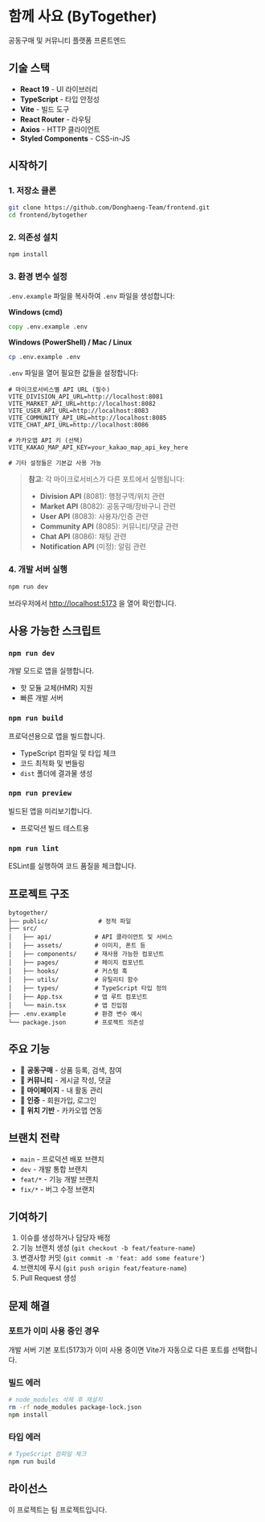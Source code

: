 # 함께 사요 (ByTogether)

공동구매 및 커뮤니티 플랫폼 프론트엔드

## 기술 스택

- **React 19** - UI 라이브러리
- **TypeScript** - 타입 안정성
- **Vite** - 빌드 도구
- **React Router** - 라우팅
- **Axios** - HTTP 클라이언트
- **Styled Components** - CSS-in-JS

## 시작하기

### 1. 저장소 클론

```bash
git clone https://github.com/Donghaeng-Team/frontend.git
cd frontend/bytogether
```

### 2. 의존성 설치

```bash
npm install
```

### 3. 환경 변수 설정

`.env.example` 파일을 복사하여 `.env` 파일을 생성합니다:

**Windows (cmd)**
```cmd
copy .env.example .env
```

**Windows (PowerShell) / Mac / Linux**
```bash
cp .env.example .env
```

`.env` 파일을 열어 필요한 값들을 설정합니다:

```env
# 마이크로서비스별 API URL (필수)
VITE_DIVISION_API_URL=http://localhost:8081
VITE_MARKET_API_URL=http://localhost:8082
VITE_USER_API_URL=http://localhost:8083
VITE_COMMUNITY_API_URL=http://localhost:8085
VITE_CHAT_API_URL=http://localhost:8086

# 카카오맵 API 키 (선택)
VITE_KAKAO_MAP_API_KEY=your_kakao_map_api_key_here

# 기타 설정들은 기본값 사용 가능
```

> **참고**: 각 마이크로서비스가 다른 포트에서 실행됩니다:
> - **Division API** (8081): 행정구역/위치 관련
> - **Market API** (8082): 공동구매/장바구니 관련
> - **User API** (8083): 사용자/인증 관련
> - **Community API** (8085): 커뮤니티/댓글 관련
> - **Chat API** (8086): 채팅 관련
> - **Notification API** (미정): 알림 관련

### 4. 개발 서버 실행

```bash
npm run dev
```

브라우저에서 [http://localhost:5173](http://localhost:5173) 을 열어 확인합니다.

## 사용 가능한 스크립트

### `npm run dev`
개발 모드로 앱을 실행합니다.
- 핫 모듈 교체(HMR) 지원
- 빠른 개발 서버

### `npm run build`
프로덕션용으로 앱을 빌드합니다.
- TypeScript 컴파일 및 타입 체크
- 코드 최적화 및 번들링
- `dist` 폴더에 결과물 생성

### `npm run preview`
빌드된 앱을 미리보기합니다.
- 프로덕션 빌드 테스트용

### `npm run lint`
ESLint를 실행하여 코드 품질을 체크합니다.

## 프로젝트 구조

```
bytogether/
├── public/              # 정적 파일
├── src/
│   ├── api/            # API 클라이언트 및 서비스
│   ├── assets/         # 이미지, 폰트 등
│   ├── components/     # 재사용 가능한 컴포넌트
│   ├── pages/          # 페이지 컴포넌트
│   ├── hooks/          # 커스텀 훅
│   ├── utils/          # 유틸리티 함수
│   ├── types/          # TypeScript 타입 정의
│   ├── App.tsx         # 앱 루트 컴포넌트
│   └── main.tsx        # 앱 진입점
├── .env.example        # 환경 변수 예시
└── package.json        # 프로젝트 의존성
```

## 주요 기능

- 🛒 **공동구매** - 상품 등록, 검색, 참여
- 💬 **커뮤니티** - 게시글 작성, 댓글
- 👤 **마이페이지** - 내 활동 관리
- 🔐 **인증** - 회원가입, 로그인
- 📍 **위치 기반** - 카카오맵 연동

## 브랜치 전략

- `main` - 프로덕션 배포 브랜치
- `dev` - 개발 통합 브랜치
- `feat/*` - 기능 개발 브랜치
- `fix/*` - 버그 수정 브랜치

## 기여하기

1. 이슈를 생성하거나 담당자 배정
2. 기능 브랜치 생성 (`git checkout -b feat/feature-name`)
3. 변경사항 커밋 (`git commit -m 'feat: add some feature'`)
4. 브랜치에 푸시 (`git push origin feat/feature-name`)
5. Pull Request 생성

## 문제 해결

### 포트가 이미 사용 중인 경우

개발 서버 기본 포트(5173)가 이미 사용 중이면 Vite가 자동으로 다른 포트를 선택합니다.

### 빌드 에러

```bash
# node_modules 삭제 후 재설치
rm -rf node_modules package-lock.json
npm install
```

### 타입 에러

```bash
# TypeScript 컴파일 체크
npm run build
```

## 라이선스

이 프로젝트는 팀 프로젝트입니다.
